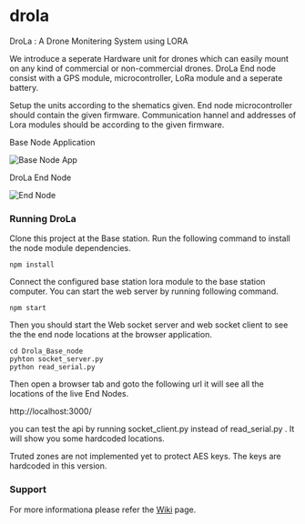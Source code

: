 ﻿# drola

DroLa : A Drone Monitering System using LORA

We introduce a seperate Hardware unit for drones which can easily mount on any kind of commercial or non-commercial drones. DroLa End node consist with a GPS module, microcontroller, LoRa module and a seperate battery.

Setup the units according to the shematics given. End node microcontroller should contain the given firmware. Communication hannel and addresses of Lora modules should be according to the given firmware.

Base Node Application

![Base Node App](/Drola_Base_Node/Drola_snap_4.png?raw=true "Optional Title1")

DroLa End Node

![End Node](/LoRa_End_Node/Drola_end_node.jpg?raw=true "Optional Title2")

### Running DroLa

Clone this project at the Base station. Run the following command to install the node module dependencies.

```
npm install
```

Connect the configured base station lora module to the base station computer. You can start the web server by running following command.

```
npm start
```

Then you should start the Web socket server and web socket client to see the the end node locations at the browser application.

```
cd Drola_Base_node
pyhton socket_server.py
python read_serial.py
```

Then open a browser tab and goto the following url it will see all the locations of the live End Nodes.

http://localhost:3000/

you can test the api by running socket_client.py instead of read_serial.py . It will show you some hardcoded locations.

Truted zones are not implemented yet to protect AES keys. The keys are hardcoded in this version.

### Support

For more informationa please refer the [Wiki](https://github.com/NamalJayasuriya/drola/wiki/Drola) page.
